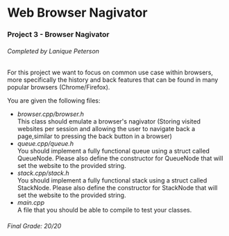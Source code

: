 # Web Browser Nagivator

### Project 3 - Browser Nagivator

###### Completed by Lanique Peterson

For this project we want to focus on common use case within browsers, more specifically the history and back features that can be found in many popular browsers (Chrome/Firefox).

You are given the following files:
* *browser.cpp/browser.h* <br> This class should emulate a browser's nagivator (Storing visited websites per session and allowing the user to navigate back a page,similar to pressing the back button in a browser)
* *queue.cpp/queue.h* <br> You should implement a fully functional queue using a struct called QueueNode. Please also define the constructor for QueueNode that will set the website to the provided string.
* *stack.cpp/stack.h* <br> You should implement a fully functional stack using a struct called StackNode. Please also define the constructor for StackNode that will set the website to the provided string.
* *main.cpp* <br> A file that you should be able to compile to test your classes.

###### Final Grade: 20/20
